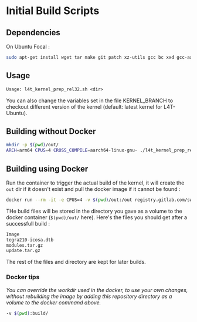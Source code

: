 # Initial Build Scripts

## Dependencies

On Ubuntu Focal :

```sh
sudo apt-get install wget tar make git patch xz-utils gcc bc xxd gcc-aarch64-linux-gnu build-essential bison flex python3 python3-distutils python3-dev swig python python-dev kmod
```

## Usage

```txt
Usage: l4t_kernel_prep_rel32.sh <dir>
```

You can also change the variables set in the file KERNEL_BRANCH to checkout different version of the kernel (default: latest kernel for L4T-Ubuntu).

## Building without Docker

```sh
mkdir -p $(pwd)/out/
ARCH=arm64 CPUS=4 CROSS_COMPILE=aarch64-linux-gnu- ./l4t_kernel_prep_rel32.sh out/
```

## Building using Docker

Run the container to trigger the actual build of the kernel, it will create the `out` dir if it doesn't exist and pull the docker image  if it cannot be found :

```sh
docker run --rm -it -e CPUS=4 -v $(pwd)/out:/out registry.gitlab.com/switchroot/kernel/l4t-kernel-build-scripts:latest
```

THe build files will be stored in the directory you gave as a volume to the docker container (`$(pwd)/out/` here).
Here's the files you should get after a successfull build :
```txt
Image
tegra210-icosa.dtb
modules.tar.gz
update.tar.gz
```

The rest of the files and directory are kept for later builds.

### Docker tips
*You can override the workdir used in the docker, to use your own changes, without rebuilding the image by adding this repository directory as a volume to the docker command above.*

```sh
-v $(pwd):build/
```
